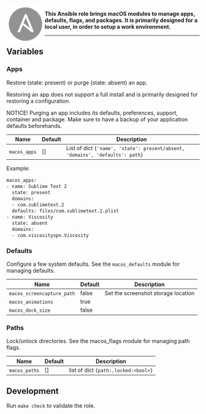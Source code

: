 
<img alt="Ansible Logo" src="ansible-logo.png" align="left" />

**This Ansible role brings macOS modules to manage apps, defaults, flags, and packages.
It is primarily designed for a local user, in order to setup a work environment.**

---

Variables
---------

### Apps

Restore (state: present) or purge (state: absent) an app.

Restoring an app does not support a full install and is primarily designed for restoring a configuration.

NOTICE! Purging an app includes its defaults, preferences, support, container and package. Make sure to have a backup of your application defaults beforehands.

| Name | Default | Description |
|------|---------|-------------|
| `macos_apps` | [] | List of dict `{'name', 'state': present/absent, 'domains', 'defaults': path}` |

Example:

	macos_apps:
	- name: Sublime Text 2
	  state: present
	  domains:
	  - com.sublimetext.2
	  defaults: files/com.sublimetext.2.plist
	- name: Viscosity
	  state: absent
	  domains:
	  - com.viscosityvpn.Viscosity

### Defaults

Configure a few system defaults.
See the `macos_defaults` module for managing defaults.

| Name | Default | Description |
|------|---------|-------------|
| `macos_screencapture_path` | false | Set the screenshot storage location |
| `macos_animations` | true ||
| `macos_dock_size` | false ||


### Paths

Lock/unlock directories.
See the macos_flags module for managing path flags.

| Name | Default | Description |
|------|---------|-------------|
| `macos_paths` | [] | list of dict `{path:,locked:<bool>}` |

Development
-----------

Run `make check` to validate the role.
